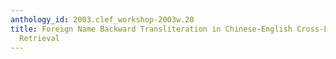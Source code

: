 ```yaml
---
anthology_id: 2003.clef_workshop-2003w.20
title: Foreign Name Backward Transliteration in Chinese-English Cross-Language Image
  Retrieval
---
```

